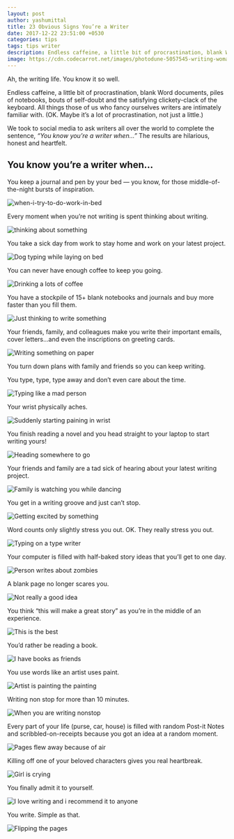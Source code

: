 ```yaml
---
layout: post
author: yashumittal
title: 23 Obvious Signs You’re a Writer
date: 2017-12-22 23:51:00 +0530
categories: tips
tags: tips writer
description: Endless caffeine, a little bit of procrastination, blank Word documents, piles of notebooks, bouts of self-doubt.
image: https://cdn.codecarrot.net/images/photodune-5057545-writing-woman-lying-in-bed-s.jpg
---
```


Ah, the writing life. You know it so well.

Endless caffeine, a little bit of procrastination, blank Word documents, piles of notebooks, bouts of self-doubt and the satisfying clickety-clack of the keyboard. All things those of us who fancy ourselves writers are intimately familiar with. (OK. Maybe it’s a lot of procrastination, not just a little.)

We took to social media to ask writers all over the world to complete the sentence, *“You know you’re a writer when…”* The results are hilarious, honest and heartfelt.

## You know you’re a writer when…

You keep a journal and pen by your bed — you know, for those middle-of-the-night bursts of inspiration.

![when-i-try-to-do-work-in-bed](https://cdn.codecarrot.net/images/when-i-try-to-do-work-in-bed.gif)

Every moment when you’re not writing is spent thinking about writing.

![thinking about something](https://cdn.codecarrot.net/images/thinking-about-something.gif)

You take a sick day from work to stay home and work on your latest project.

![Dog typing while laying on bed](https://cdn.codecarrot.net/images/dog-typing-while-laying-on-bed.gif)

You can never have enough coffee to keep you going.

![Drinking a lots of coffee](https://cdn.codecarrot.net/images/drinking-a-lots-of-coffee.gif)

You have a stockpile of 15+ blank notebooks and journals and buy more faster than you fill them.

![Just thinking to write something](https://cdn.codecarrot.net/images/just-thinking-to-write-something.gif)

Your friends, family, and colleagues make you write their important emails, cover letters…and even the inscriptions on greeting cards.

![Writing something on paper](https://cdn.codecarrot.net/images/writing-something-on-paper.gif)

You turn down plans with family and friends so you can keep writing.

You type, type, type away and don’t even care about the time.

![Typing like a mad person](https://cdn.codecarrot.net/images/typing-like-a-mad-person.gif)

Your wrist physically aches.

![Suddenly starting paining in wrist](https://cdn.codecarrot.net/images/suddenly-starting-paining-in-wrist.gif)

You finish reading a novel and you head straight to your laptop to start writing yours!

![Heading somewhere to go](https://cdn.codecarrot.net/images/heading-somewhere-to-go.gif)

Your friends and family are a tad sick of hearing about your latest writing project.

![Family is watching you while dancing](https://cdn.codecarrot.net/images/family-is-watching-you-while-dancing.gif)

You get in a writing groove and just can’t stop.

![Getting excited by something](https://cdn.codecarrot.net/images/getting-excited-by-something.gif)

Word counts only slightly stress you out. OK. They really stress you out.

![Typing on a type writer](https://cdn.codecarrot.net/images/man-typing-on-type-writer.gif)

Your computer is filled with half-baked story ideas that you’ll get to one day.

![Person writes about zombies](https://cdn.codecarrot.net/images/person-writes-about-zombies.gif)

A blank page no longer scares you.

![Not really a good idea](https://cdn.codecarrot.net/images/not-really-a-good-idea.gif)

You think “this will make a great story” as you’re in the middle of an experience.

![This is the best](https://cdn.codecarrot.net/images/this-is-the-best.gif)

You’d rather be reading a book.

![I have books as friends](https://cdn.codecarrot.net/images/i-have-books-as-friends.gif)

You use words like an artist uses paint.

![Artist is painting the painting](https://cdn.codecarrot.net/images/artist-is-painting-the-painting.gif)

Writing non stop for more than 10 minutes.

![When you are writing nonstop](https://cdn.codecarrot.net/images/when-you-are-writing-non-stop.gif)

Every part of your life (purse, car, house) is filled with random Post-it Notes and scribbled-on-receipts because you got an idea at a random moment.

![Pages flew away because of air](https://cdn.codecarrot.net/images/pages-flew-away-because-of-air.gif)

Killing off one of your beloved characters gives you real heartbreak.

![Girl is crying](https://cdn.codecarrot.net/images/girl-is-crying.gif)

You finally admit it to yourself.

![I love writing and i recommend it to anyone](https://cdn.codecarrot.net/images/i-love-writing-and-i-recommend-it-to-everyone.gif)

You write. Simple as that.

![Flipping the pages](https://cdn.codecarrot.net/images/flipping-the-pages.gif)
